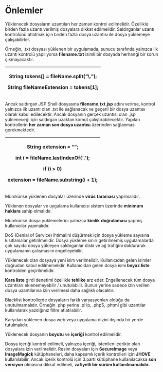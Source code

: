 # Önlemler

Yüklenecek dosyaların uzantıları her zaman kontrol edilmelidir. Özellikle birden fazla uzantı verilmiş dosyalara dikkat edilmelidir. Saldırganlar uzantı kontrolünü atlatmak için birden fazla dosya uzantısı ile dosya yüklemeye çalışabilirler.

Örneğin, .txt dosyası yüklenen bir uygulamada, sunucu tarafında yalnızca ilk uzantı kontrolü yapılıyorsa **filename.txt** isimli bir dosyada herhangi bir sorun çıkmayacaktır.

| <p><strong>String tokens[] = fileName.split(“\\.”);</strong></p><p><strong>String fileNameExtension = tokens[1];</strong></p> |
| ----------------------------------------------------------------------------------------------------------------------------- |

Ancak saldırgan JSP Shell dosyasına **filename.txt.jsp** adını verirse, kontrol yalnızca ilk uzantı olan .txt ile sağlanacak ve geçerli bir dosya uzantısı olarak kabul edilecektir. Ancak dosyanın gerçek uzantısı olan .jsp yükleneceği için saldırgan uzaktan komut çalıştırabilecektir. Yapılan kontrollerin **her zaman son dosya uzantısı** üzerinden sağlanması gerekmektedir.

| <p><strong>String extension = “”;</strong></p><p><strong>int i = fileName.lastIndexOf(‘.’);</strong></p><p><strong>if (i > 0)</strong></p><p>     <strong>extension = fileName.substring(i + 1);</strong></p> |
| ------------------------------------------------------------------------------------------------------------------------------------------------------------------------------------------------------------- |

Mümkünse yüklenen dosyalar üzerinde **virüs** **taraması** yapılmalıdır.

Yüklenen dosyalar ve uygulama kullanıcısı sistem üzerinde **minimum haklara** sahip olmalıdır.

Mümkünse dosya yüklemelerini yalnızca **kimlik** **doğrulaması** yapmış kullanıcılar yapmalıdır.

DoS (Denial of Service) ihtimalini düşürmek için dosya yükleme sayısına kısıtlamalar getirilmelidir. Dosya yükleme sınırı getirilmemiş uygulamalarda çok sayıda dosya yükleyen saldırganlar diski ve ağ trafiğini doldurarak uygulamanın çalışmasını engelleyebilir.

Yüklenecek olan dosyaya yeni isim verilmelidir. Kullanıcıdan gelen isimler doğrudan kabul edilmemelidir. Kullanıcıdan gelen dosya ismi **beyaz liste** kontrolden geçirilmelidir.

**Kara liste** girdi denetimi özellikle **tehlike** arz eder. Engellenecek tüm dosya uzantıları eklenemeyebilir / unutulabilir. Bunun yerine sadece izin verilen dosya uzantılarına izin verilmesi daha sağlıklı olacaktır.

Blacklist kontrollerde dosyaların farklı varyasyonları olduğu da unutulmamalıdır. Örneğin .php yerine .pHp, .php5, .phtml gibi uzantılar kullanılarak yazdığınız filtre atlatılabilir.

Karşıdan yüklenen dosya web veya uygulama dizini dışında bir yerde tutulmalıdır.

Yüklenecek dosyanın **boyutu** ve **içeriği** kontrol edilmelidir.

Dosya içeriği kontrol edilmeli, yalnızca içeriği, istenilen içerikte olan dosyalara izin verilmelidir. Resim dosyaları için **SecureImage** veya **ImageMagick** kütüphaneleri, daha kapsamlı içerik kontrolleri için **JHOVE** kullanılabilir. Ancak içerik kontrolü için 3.parti kütüphane kullanılacaksa **son versiyon** olmasına dikkat edilmeli, **zafiyetli bir sürüm kullanılmamalıdır.**

